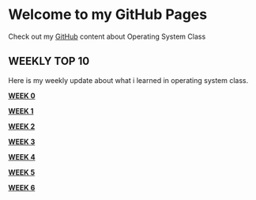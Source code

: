 # Welcome to my GitHub Pages

Check out my [GitHub](https://github.com/kukuhhafiyyan/os202) content about Operating System Class

## WEEKLY TOP 10

Here is my weekly update about what i learned in operating system class.

  
[__WEEK 0__](https://kukuhhafiyyan.github.io/os202/w00)

[__WEEK 1__](https://kukuhhafiyyan.github.io/os202/w01)

[__WEEK 2__](https://kukuhhafiyyan.github.io/os202/w02)

[__WEEK 3__](https://kukuhhafiyyan.github.io/os202/w03)

[__WEEK 4__](https://kukuhhafiyyan.github.io/os202/w04)

[__WEEK 5__](https://kukuhhafiyyan.github.io/os202/w05)

[__WEEK 6__](https://kukuhhafiyyan.github.io/os202/w06)
